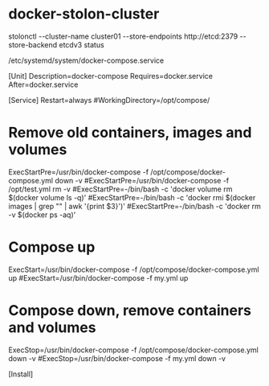 # docker-stolon-cluster

stolonctl --cluster-name cluster01 --store-endpoints http://etcd:2379 --store-backend etcdv3 status

/etc/systemd/system/docker-compose.service

[Unit]
Description=docker-compose
Requires=docker.service
After=docker.service

[Service]
Restart=always
#WorkingDirectory=/opt/compose/

# Remove old containers, images and volumes
ExecStartPre=/usr/bin/docker-compose -f /opt/compose/docker-compose.yml down -v
#ExecStartPre=/usr/bin/docker-compose -f /opt/test.yml rm -v
#ExecStartPre=-/bin/bash -c 'docker volume rm $(docker volume ls -q)'
#ExecStartPre=-/bin/bash -c 'docker rmi $(docker images | grep "<none>" | awk \'{print $3}\')'
#ExecStartPre=-/bin/bash -c 'docker rm -v $(docker ps -aq)'

# Compose up
ExecStart=/usr/bin/docker-compose -f /opt/compose/docker-compose.yml up
#ExecStart=/usr/bin/docker-compose -f my.yml up

# Compose down, remove containers and volumes
ExecStop=/usr/bin/docker-compose -f /opt/compose/docker-compose.yml down -v
#ExecStop=/usr/bin/docker-compose -f my.yml down -v

[Install]